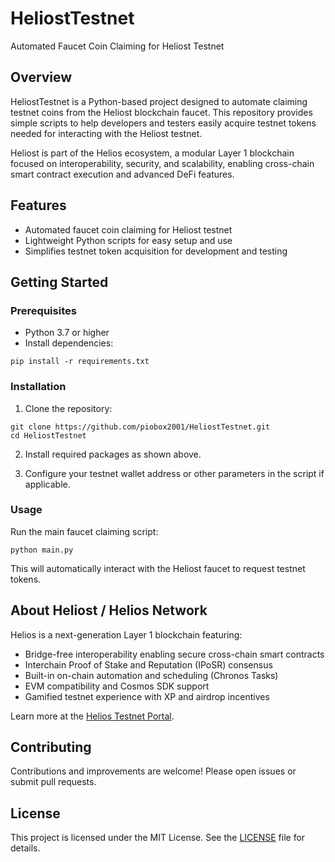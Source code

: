 
# HeliostTestnet

Automated Faucet Coin Claiming for Heliost Testnet

## Overview

HeliostTestnet is a Python-based project designed to automate claiming testnet coins from the Heliost blockchain faucet. This repository provides simple scripts to help developers and testers easily acquire testnet tokens needed for interacting with the Heliost testnet.

Heliost is part of the Helios ecosystem, a modular Layer 1 blockchain focused on interoperability, security, and scalability, enabling cross-chain smart contract execution and advanced DeFi features.

## Features

- Automated faucet coin claiming for Heliost testnet
- Lightweight Python scripts for easy setup and use
- Simplifies testnet token acquisition for development and testing

## Getting Started

### Prerequisites

- Python 3.7 or higher
- Install dependencies:

```
pip install -r requirements.txt
```

### Installation

1. Clone the repository:

```
git clone https://github.com/piobox2001/HeliostTestnet.git
cd HeliostTestnet
```

2. Install required packages as shown above.

3. Configure your testnet wallet address or other parameters in the script if applicable.

### Usage

Run the main faucet claiming script:

```
python main.py
```

This will automatically interact with the Heliost faucet to request testnet tokens.

## About Heliost / Helios Network

Helios is a next-generation Layer 1 blockchain featuring:

- Bridge-free interoperability enabling secure cross-chain smart contracts
- Interchain Proof of Stake and Reputation (IPoSR) consensus
- Built-in on-chain automation and scheduling (Chronos Tasks)
- EVM compatibility and Cosmos SDK support
- Gamified testnet experience with XP and airdrop incentives

Learn more at the [Helios Testnet Portal](https://testnet.helioschain.network).

## Contributing

Contributions and improvements are welcome! Please open issues or submit pull requests.

## License

This project is licensed under the MIT License. See the [LICENSE](LICENSE) file for details.

